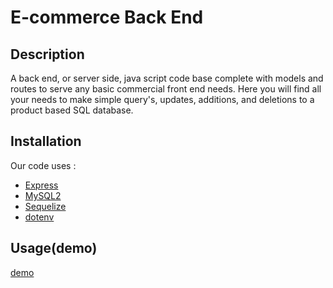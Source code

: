 # E-commerce Back End

## Description
A back end, or server side, java script code base complete with models and routes to serve any basic commercial front end needs.  Here you will find all your needs to make simple 
query's, updates, additions, and deletions to a product based SQL database.

## Installation
Our code uses :
  - [Express](https://www.npmjs.com/package/express)
  - [MySQL2](https://www.npmjs.com/package/mysql2)
  - [Sequelize](https://www.npmjs.com/package/sequelize)
  - [dotenv](https://www.npmjs.com/package/dotenv)
  
## Usage(demo)

[demo](./public/ecommerce)
